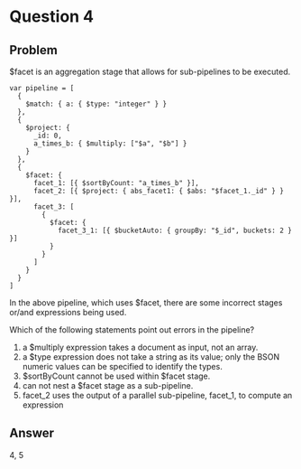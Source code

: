 # Question 4

## Problem

$facet is an aggregation stage that allows for sub-pipelines to be executed.
```
var pipeline = [
  {
    $match: { a: { $type: "integer" } }
  },
  {
    $project: {
      _id: 0,
      a_times_b: { $multiply: ["$a", "$b"] }
    }
  },
  {
    $facet: {
      facet_1: [{ $sortByCount: "a_times_b" }],
      facet_2: [{ $project: { abs_facet1: { $abs: "$facet_1._id" } } }],
      facet_3: [
        {
          $facet: {
            facet_3_1: [{ $bucketAuto: { groupBy: "$_id", buckets: 2 } }]
          }
        }
      ]
    }
  }
]
```
In the above pipeline, which uses $facet, there are some incorrect stages or/and expressions being used.

Which of the following statements point out errors in the pipeline?

1. a $multiply expression takes a document as input, not an array.
2. a $type expression does not take a string as its value; only the BSON numeric values can be specified to identify the types.
3. $sortByCount cannot be used within $facet stage.
4. can not nest a $facet stage as a sub-pipeline.
5. facet_2 uses the output of a parallel sub-pipeline, facet_1, to compute an expression

## Answer
4, 5
